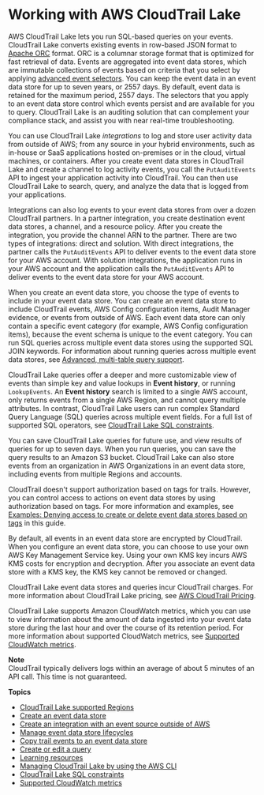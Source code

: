 # Working with AWS CloudTrail Lake<a name="cloudtrail-lake"></a>

AWS CloudTrail Lake lets you run SQL\-based queries on your events\. CloudTrail Lake converts existing events in row\-based JSON format to [ Apache ORC](https://orc.apache.org/) format\. ORC is a columnar storage format that is optimized for fast retrieval of data\. Events are aggregated into event data stores, which are immutable collections of events based on criteria that you select by applying [advanced event selectors](logging-data-events-with-cloudtrail.md#creating-data-event-selectors-advanced)\. You can keep the event data in an event data store for up to seven years, or 2557 days\. By default, event data is retained for the maximum period, 2557 days\. The selectors that you apply to an event data store control which events persist and are available for you to query\. CloudTrail Lake is an auditing solution that can complement your compliance stack, and assist you with near real\-time troubleshooting\.

You can use CloudTrail Lake *integrations* to log and store user activity data from outside of AWS; from any source in your hybrid environments, such as in\-house or SaaS applications hosted on\-premises or in the cloud, virtual machines, or containers\. After you create event data stores in CloudTrail Lake and create a channel to log activity events, you call the `PutAuditEvents` API to ingest your application activity into CloudTrail\. You can then use CloudTrail Lake to search, query, and analyze the data that is logged from your applications\.

Integrations can also log events to your event data stores from over a dozen CloudTrail partners\. In a partner integration, you create destination event data stores, a channel, and a resource policy\. After you create the integration, you provide the channel ARN to the partner\. There are two types of integrations: direct and solution\. With direct integrations, the partner calls the `PutAuditEvents` API to deliver events to the event data store for your AWS account\. With solution integrations, the application runs in your AWS account and the application calls the `PutAuditEvents` API to deliver events to the event data store for your AWS account\.

When you create an event data store, you choose the type of events to include in your event data store\. You can create an event data store to include CloudTrail events, AWS Config configuration items, Audit Manager evidence, or events from outside of AWS\. Each event data store can only contain a specific event category \(for example, AWS Config configuration items\), because the event schema is unique to the event category\. You can run SQL queries across multiple event data stores using the supported SQL JOIN keywords\. For information about running queries across multiple event data stores, see [Advanced, multi\-table query support](query-limitations.md#query-advanced-multi-table)\.

 CloudTrail Lake queries offer a deeper and more customizable view of events than simple key and value lookups in **Event history**, or running `LookupEvents`\. An **Event history** search is limited to a single AWS account, only returns events from a single AWS Region, and cannot query multiple attributes\. In contrast, CloudTrail Lake users can run complex Standard Query Language \(SQL\) queries across multiple event fields\. For a full list of supported SQL operators, see [CloudTrail Lake SQL constraints](query-limitations.md)\.

You can save CloudTrail Lake queries for future use, and view results of queries for up to seven days\. When you run queries, you can save the query results to an Amazon S3 bucket\. CloudTrail Lake can also store events from an organization in AWS Organizations in an event data store, including events from multiple Regions and accounts\.

CloudTrail doesn't support authorization based on tags for trails\. However, you can control access to actions on event data stores by using authorization based on tags\. For more information and examples, see [Examples: Denying access to create or delete event data stores based on tags](security_iam_id-based-policy-examples.md#security_iam_id-based-policy-examples-eds-tags) in this guide\.

By default, all events in an event data store are encrypted by CloudTrail\. When you configure an event data store, you can choose to use your own AWS Key Management Service key\. Using your own KMS key incurs AWS KMS costs for encryption and decryption\. After you associate an event data store with a KMS key, the KMS key cannot be removed or changed\.

CloudTrail Lake event data stores and queries incur CloudTrail charges\. For more information about CloudTrail Lake pricing, see [AWS CloudTrail Pricing](https://aws.amazon.com/cloudtrail/pricing/)\.

CloudTrail Lake supports Amazon CloudWatch metrics, which you can use to view information about the amount of data ingested into your event data store during the last hour and over the course of its retention period\. For more information about supported CloudWatch metrics, see [Supported CloudWatch metrics](cloudtrail-lake-cloudwatch-metrics.md)\.

**Note**  
CloudTrail typically delivers logs within an average of about 5 minutes of an API call\. This time is not guaranteed\.

**Topics**
+ [CloudTrail Lake supported Regions](cloudtrail-lake-supported-regions.md)
+ [Create an event data store](query-event-data-store.md)
+ [Create an integration with an event source outside of AWS](query-event-data-store-integration.md)
+ [Manage event data store lifecycles](query-eds-disable-termination.md)
+ [Copy trail events to an event data store](cloudtrail-copy-trail-to-lake-eds.md)
+ [Create or edit a query](query-create-edit-query.md)
+ [Learning resources](lake-learning-resources.md)
+ [Managing CloudTrail Lake by using the AWS CLI](query-lake-cli.md)
+ [CloudTrail Lake SQL constraints](query-limitations.md)
+ [Supported CloudWatch metrics](cloudtrail-lake-cloudwatch-metrics.md)